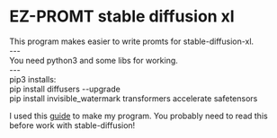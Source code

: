 <h1>EZ-PROMT stable diffusion xl</h1>
This program makes easier to write promts for stable-diffusion-xl.<br>
---
<INFO><br>
You need python3 and some libs for working.<br>
---<br>
pip3 installs:<br>
pip install diffusers --upgrade<br>
pip install invisible_watermark transformers accelerate safetensors<br> 

I used this [guide](https://stable-diffusion-art.com/prompt-guide/)
to make my program. You probably need to read this before work 
with stable-diffusion!
